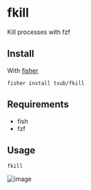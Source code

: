 # fkill

Kill processes with fzf

## Install

With [fisher]

```
fisher install tsub/fkill
```

## Requirements

* fish
* fzf

## Usage

```fish
fkill
```

![image](https://gyazo.com/37ea42e77c2d01f1f812c53d6360b759.png)

[slack-link]: https://fisherman-wharf.herokuapp.com
[slack-badge]: https://fisherman-wharf.herokuapp.com/badge.svg
[fisher]: https://github.com/jorgebucaran/fisher
